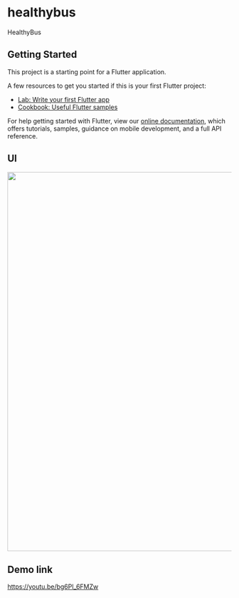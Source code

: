 # healthybus

HealthyBus

## Getting Started

This project is a starting point for a Flutter application.

A few resources to get you started if this is your first Flutter project:

- [Lab: Write your first Flutter app](https://flutter.dev/docs/get-started/codelab)
- [Cookbook: Useful Flutter samples](https://flutter.dev/docs/cookbook)

For help getting started with Flutter, view our
[online documentation](https://flutter.dev/docs), which offers tutorials,
samples, guidance on mobile development, and a full API reference.

## UI

<div align="center">
    <img src="https://github.com/XianWang521/healthybus/tree/master/UI-img/Android/图片1.png" width = 850>
</div>

## Demo link

https://youtu.be/bg6Pl_6FMZw
